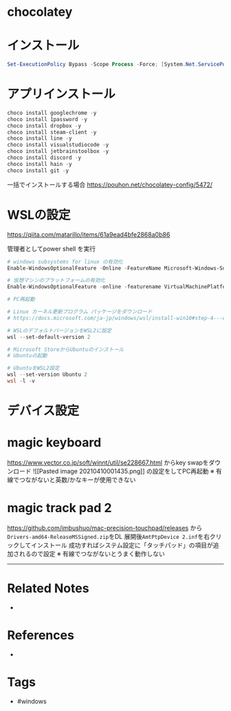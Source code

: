 # chocolatey
# インストール
```powershell
Set-ExecutionPolicy Bypass -Scope Process -Force; [System.Net.ServicePointManager]::SecurityProtocol = [System.Net.ServicePointManager]::SecurityProtocol -bor 3072; iex ((New-Object System.Net.WebClient).DownloadString('https://chocolatey.org/install.ps1'))
```
# アプリインストール
```powershell
choco install googlechrome -y
choco install 1password -y
choco install dropbox -y
choco install steam-client -y
choco install line -y
choco install visualstudiocode -y
choco install jetbrainstoolbox -y
choco install discord -y
choco install hain -y
choco install git -y
```

一括でインストールする場合
https://pouhon.net/chocolatey-config/5472/

# WSLの設定
https://qiita.com/matarillo/items/61a9ead4bfe2868a0b86

管理者としてpower shell を実行
```powershell
# windows subsystems for linux の有効化
Enable-WindowsOptionalFeature -Online -FeatureName Microsoft-Windows-Subsystem-Linux

# 仮想マシンのプラットフォームの有効化
Enable-WindowsOptionalFeature -online -featurename VirtualMachinePlatform

# PC再起動

# Linux カーネル更新プログラム パッケージをダウンロード
# https://docs.microsoft.com/ja-jp/windows/wsl/install-win10#step-4---download-the-linux-kernel-update-package

# WSLのデフォルトバージョンをWSL2に設定
wsl --set-default-version 2

# Microsoft StoreからUbuntuのインストール
# Ubuntuの起動 

# UbuntuをWSL2設定
wsl --set-version Ubuntu 2
wsl -l -v
```


# デバイス設定

# magic keyboard
https://www.vector.co.jp/soft/winnt/util/se228667.html
からkey swapをダウンロード
![[Pasted image 20210410001435.png]]
の設定をしてPC再起動
※ 有線でつながないと英数/かなキーが使用できない

# magic track pad 2
https://github.com/imbushuo/mac-precision-touchpad/releases
から`Drivers-amd64-ReleaseMSSigned.zip`をDL
展開後`AmtPtpDevice 2.inf`を右クリックしてインストール
成功すればシステム設定に「タッチパッド」の項目が追加されるので設定
※ 有線でつながないとうまく動作しない

---
# Related Notes
- 

# References
- 

# Tags
- #windows 